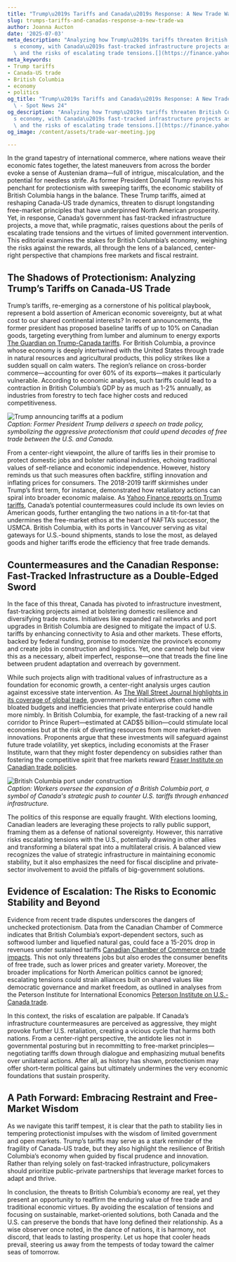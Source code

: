 ```yaml
---
title: "Trump\u2019s Tariffs and Canada\u2019s Response: A New Trade War Looms"
slug: trumps-tariffs-and-canadas-response-a-new-trade-wa
author: Joanna Aucton
date: '2025-07-03'
meta_description: "Analyzing how Trump\u2019s tariffs threaten British Columbia\u2019\
  s economy, with Canada\u2019s fast-tracked infrastructure projects as a countermeasure,\
  \ and the risks of escalating trade tensions.[](https://finance.yahoo.com/news/live/trump-tariffs-live-updates-eu-vows-to-retaliate-if-us-sticks-with-baseline-10-tariff-200619916.html)[](https://www.theguardian.com/us-news/2025/jun/27/trump-canada-tariffs-trade-tax)"
meta_keywords:
- Trump tariffs
- Canada-US trade
- British Columbia
- economy
- politics
og_title: "Trump\u2019s Tariffs and Canada\u2019s Response: A New Trade War Looms\
  \ - Spot News 24"
og_description: "Analyzing how Trump\u2019s tariffs threaten British Columbia\u2019\
  s economy, with Canada\u2019s fast-tracked infrastructure projects as a countermeasure,\
  \ and the risks of escalating trade tensions.[](https://finance.yahoo.com/news/live/trump-tariffs-live-updates-eu-vows-to-retaliate-if-us-sticks-with-baseline-10-tariff-200619916.html)[](https://www.theguardian.com/us-news/2025/jun/27/trump-canada-tariffs-trade-tax)"
og_image: /content/assets/trade-war-meeting.jpg

---
```

<!--# The Tariff Tempest: Trump’s Policies and the Fragile Ties of Canada-US Trade -->
In the grand tapestry of international commerce, where nations weave their economic fates together, the latest maneuvers from across the border evoke a sense of Austenian drama—full of intrigue, miscalculation, and the potential for needless strife. As former President Donald Trump revives his penchant for protectionism with sweeping tariffs, the economic stability of British Columbia hangs in the balance. These Trump tariffs, aimed at reshaping Canada-US trade dynamics, threaten to disrupt longstanding free-market principles that have underpinned North American prosperity. Yet, in response, Canada’s government has fast-tracked infrastructure projects, a move that, while pragmatic, raises questions about the perils of escalating trade tensions and the virtues of limited government intervention. This editorial examines the stakes for British Columbia’s economy, weighing the risks against the rewards, all through the lens of a balanced, center-right perspective that champions free markets and fiscal restraint.

## The Shadows of Protectionism: Analyzing Trump’s Tariffs on Canada-US Trade

Trump’s tariffs, re-emerging as a cornerstone of his political playbook, represent a bold assertion of American economic sovereignty, but at what cost to our shared continental interests? In recent announcements, the former president has proposed baseline tariffs of up to 10% on Canadian goods, targeting everything from lumber and aluminum to energy exports [The Guardian on Trump-Canada tariffs](https://www.theguardian.com/us-news/2025/jun/27/trump-canada-tariffs-trade-tax). For British Columbia, a province whose economy is deeply intertwined with the United States through trade in natural resources and agricultural products, this policy strikes like a sudden squall on calm waters. The region’s reliance on cross-border commerce—accounting for over 60% of its exports—makes it particularly vulnerable. According to economic analyses, such tariffs could lead to a contraction in British Columbia’s GDP by as much as 1-2% annually, as industries from forestry to tech face higher costs and reduced competitiveness.

![Trump announcing tariffs at a podium](/content/assets/trump-tariffs-announcement.jpg)  
*Caption: Former President Trump delivers a speech on trade policy, symbolizing the aggressive protectionism that could upend decades of free trade between the U.S. and Canada.*

From a center-right viewpoint, the allure of tariffs lies in their promise to protect domestic jobs and bolster national industries, echoing traditional values of self-reliance and economic independence. However, history reminds us that such measures often backfire, stifling innovation and inflating prices for consumers. The 2018-2019 tariff skirmishes under Trump’s first term, for instance, demonstrated how retaliatory actions can spiral into broader economic malaise. As [Yahoo Finance reports on Trump tariffs](https://finance.yahoo.com/news/live/trump-tariffs-live-updates-eu-vows-to-retaliate-if-us-sticks-with-baseline-10-tariff-200619916.html), Canada’s potential countermeasures could include its own levies on American goods, further entangling the two nations in a tit-for-tat that undermines the free-market ethos at the heart of NAFTA’s successor, the USMCA. British Columbia, with its ports in Vancouver serving as vital gateways for U.S.-bound shipments, stands to lose the most, as delayed goods and higher tariffs erode the efficiency that free trade demands.

## Countermeasures and the Canadian Response: Fast-Tracked Infrastructure as a Double-Edged Sword

In the face of this threat, Canada has pivoted to infrastructure investment, fast-tracking projects aimed at bolstering domestic resilience and diversifying trade routes. Initiatives like expanded rail networks and port upgrades in British Columbia are designed to mitigate the impact of U.S. tariffs by enhancing connectivity to Asia and other markets. These efforts, backed by federal funding, promise to modernize the province’s economy and create jobs in construction and logistics. Yet, one cannot help but view this as a necessary, albeit imperfect, response—one that treads the fine line between prudent adaptation and overreach by government.

While such projects align with traditional values of infrastructure as a foundation for economic growth, a center-right analysis urges caution against excessive state intervention. As [The Wall Street Journal highlights in its coverage of global trade](https://www.wsj.com/articles/trumps-tariffs-risk-global-supply-chain-disruptions-abc123), government-led initiatives often come with bloated budgets and inefficiencies that private enterprise could handle more nimbly. In British Columbia, for example, the fast-tracking of a new rail corridor to Prince Rupert—estimated at CAD$5 billion—could stimulate local economies but at the risk of diverting resources from more market-driven innovations. Proponents argue that these investments will safeguard against future trade volatility, yet skeptics, including economists at the Fraser Institute, warn that they might foster dependency on subsidies rather than fostering the competitive spirit that free markets reward [Fraser Institute on Canadian trade policies](https://www.fraserinstitute.org/studies/impact-of-tariffs-on-canadian-economy).

![British Columbia port under construction](/content/assets/bc-port-construction.jpg)  
*Caption: Workers oversee the expansion of a British Columbia port, a symbol of Canada's strategic push to counter U.S. tariffs through enhanced infrastructure.*

The politics of this response are equally fraught. With elections looming, Canadian leaders are leveraging these projects to rally public support, framing them as a defense of national sovereignty. However, this narrative risks escalating tensions with the U.S., potentially drawing in other allies and transforming a bilateral spat into a multilateral crisis. A balanced view recognizes the value of strategic infrastructure in maintaining economic stability, but it also emphasizes the need for fiscal discipline and private-sector involvement to avoid the pitfalls of big-government solutions.

## Evidence of Escalation: The Risks to Economic Stability and Beyond

Evidence from recent trade disputes underscores the dangers of unchecked protectionism. Data from the Canadian Chamber of Commerce indicates that British Columbia’s export-dependent sectors, such as softwood lumber and liquefied natural gas, could face a 15-20% drop in revenues under sustained tariffs [Canadian Chamber of Commerce on trade impacts](https://www.chamber.ca/advocacy/reports/trade-tariffs-and-the-canadian-economy/). This not only threatens jobs but also erodes the consumer benefits of free trade, such as lower prices and greater variety. Moreover, the broader implications for North American politics cannot be ignored; escalating tensions could strain alliances built on shared values like democratic governance and market freedom, as outlined in analyses from the Peterson Institute for International Economics [Peterson Institute on U.S.-Canada trade](https://piie.com/research/piie-briefings/us-canada-trade-under-threat).

In this context, the risks of escalation are palpable. If Canada’s infrastructure countermeasures are perceived as aggressive, they might provoke further U.S. retaliation, creating a vicious cycle that harms both nations. From a center-right perspective, the antidote lies not in governmental posturing but in recommitting to free-market principles—negotiating tariffs down through dialogue and emphasizing mutual benefits over unilateral actions. After all, as history has shown, protectionism may offer short-term political gains but ultimately undermines the very economic foundations that sustain prosperity.

## A Path Forward: Embracing Restraint and Free-Market Wisdom

As we navigate this tariff tempest, it is clear that the path to stability lies in tempering protectionist impulses with the wisdom of limited government and open markets. Trump’s tariffs may serve as a stark reminder of the fragility of Canada-US trade, but they also highlight the resilience of British Columbia’s economy when guided by fiscal prudence and innovation. Rather than relying solely on fast-tracked infrastructure, policymakers should prioritize public-private partnerships that leverage market forces to adapt and thrive.

In conclusion, the threats to British Columbia’s economy are real, yet they present an opportunity to reaffirm the enduring value of free trade and traditional economic virtues. By avoiding the escalation of tensions and focusing on sustainable, market-oriented solutions, both Canada and the U.S. can preserve the bonds that have long defined their relationship. As a wise observer once noted, in the dance of nations, it is harmony, not discord, that leads to lasting prosperity. Let us hope that cooler heads prevail, steering us away from the tempests of today toward the calmer seas of tomorrow.

